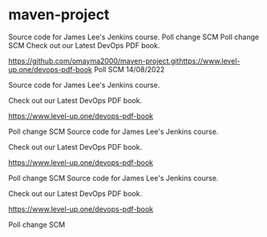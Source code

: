 # maven-project
Source code for James Lee's Jenkins course.
Poll change SCM
Poll change SCM
Check out our Latest DevOps PDF book.

https://github.com/omayma2000/maven-project.githttps://www.level-up.one/devops-pdf-book
Poll SCM 14/08/2022


Source code for James Lee's Jenkins course.

Check out our Latest DevOps PDF book.

https://www.level-up.one/devops-pdf-book

Poll change SCM
Source code for James Lee's Jenkins course.

Check out our Latest DevOps PDF book.

https://www.level-up.one/devops-pdf-book

Poll change SCM
Source code for James Lee's Jenkins course.

Check out our Latest DevOps PDF book.

https://www.level-up.one/devops-pdf-book

Poll change SCM
